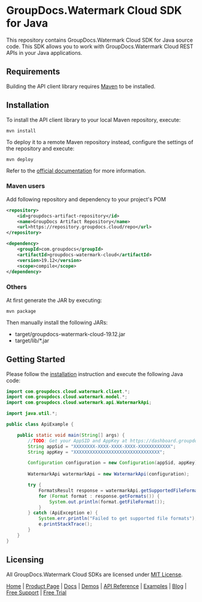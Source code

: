 # GroupDocs.Watermark Cloud SDK for Java
This repository contains GroupDocs.Watermark Cloud SDK for Java source code. This SDK allows you to work with GroupDocs.Watermark Cloud REST APIs in your Java applications.

## Requirements

Building the API client library requires [Maven](https://maven.apache.org/) to be installed.

## Installation

To install the API client library to your local Maven repository, execute:

```shell
mvn install
```

To deploy it to a remote Maven repository instead, configure the settings of the repository and execute:

```shell
mvn deploy
```

Refer to the [official documentation](https://maven.apache.org/plugins/maven-deploy-plugin/usage.html) for more information.

### Maven users

Add following repository and dependency to your project's POM

```xml
<repository>
    <id>groupdocs-artifact-repository</id>
    <name>GroupDocs Artifact Repository</name>
    <url>https://repository.groupdocs.cloud/repo</url>
</repository>
```

```xml
<dependency>
    <groupId>com.groupdocs</groupId>
    <artifactId>groupdocs-watermark-cloud</artifactId>
    <version>19.12</version>
    <scope>compile</scope>
</dependency>
```

### Others

At first generate the JAR by executing:

    mvn package

Then manually install the following JARs:

* target/groupdocs-watermark-cloud-19.12.jar
* target/lib/*.jar

## Getting Started

Please follow the [installation](#installation) instruction and execute the following Java code:

```java
import com.groupdocs.cloud.watermark.client.*;
import com.groupdocs.cloud.watermark.model.*;
import com.groupdocs.cloud.watermark.api.WatermarkApi;

import java.util.*;

public class ApiExample {

    public static void main(String[] args) {
        //TODO: Get your AppSID and AppKey at https://dashboard.groupdocs.cloud (free registration is required).
        String appSid = "XXXXXXXX-XXXX-XXXX-XXXX-XXXXXXXXXXXX";
        String appKey = "XXXXXXXXXXXXXXXXXXXXXXXXXXXXXXXX";

        Configuration configuration = new Configuration(appSid, appKey);
        
        WatermarkApi watermarkApi = new WatermarkApi(configuration);

        try {
            FormatsResult response = watermarkApi.getSupportedFileFormats();
            for (Format format : response.getFormats()) {
                System.out.println(format.getFileFormat());
            }
        } catch (ApiException e) {
            System.err.println("Failed to get supported file formats");
            e.printStackTrace();
        }
    }
}
```

## Licensing
All GroupDocs.Watermark Cloud SDKs are licensed under [MIT License](LICENSE).

[Home](https://www.groupdocs.cloud/) | [Product Page](https://products.groupdocs.cloud/watermark/java) | [Docs](https://docs.groupdocs.cloud/watermark/) | [Demos](https://products.groupdocs.app/watermark/family) | [API Reference](https://apireference.groupdocs.cloud/watermark/) | [Examples](https://github.com/groupdocs-watermark-cloud/groupdocs-watermark-cloud-java-samples) | [Blog](https://blog.groupdocs.cloud/category/watermark/) | [Free Support](https://forum.groupdocs.cloud/c/watermark) | [Free Trial](https://purchase.groupdocs.cloud/trial)
